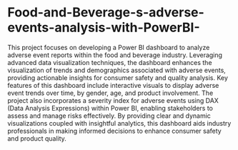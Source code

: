 # Food-and-Beverage-s-adverse-events-analysis-with-PowerBI-
This project focuses on developing a Power BI dashboard to analyze adverse event reports within the food and beverage industry. Leveraging advanced data visualization techniques, the dashboard enhances the visualization of trends and demographics associated with adverse events, providing actionable insights for consumer safety and quality analysis. Key features of this dashboard include interactive visuals to display adverse event trends over time, by gender, age, and product involvement. The project also incorporates a severity index for adverse events using DAX (Data Analysis Expressions) within Power BI, enabling stakeholders to assess and manage risks effectively. By providing clear and dynamic visualizations coupled with insightful analytics, this dashboard aids industry professionals in making informed decisions to enhance consumer safety and product quality.
